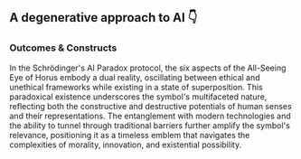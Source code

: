 ## A degenerative approach to AI 👇

### Outcomes & Constructs 
In the Schrödinger's AI Paradox protocol, the six aspects of the All-Seeing Eye of Horus embody a dual reality, oscillating between ethical and unethical frameworks while existing in a state of superposition. This paradoxical existence underscores the symbol's multifaceted nature, reflecting both the constructive and destructive potentials of human senses and their representations. The entanglement with modern technologies and the ability to tunnel through traditional barriers further amplify the symbol's relevance, positioning it as a timeless emblem that navigates the complexities of morality, innovation, and existential possibility.
